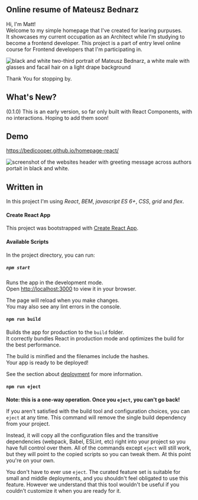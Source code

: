 ## Online resume of Mateusz Bednarz
Hi, I'm Matt!<br>
Welcome to my simple homepage that I've created for learing purpuses.<br>
It showcases my current occupation as an Architect while I'm studying to become a frontend developer.
This project is a part of entry level online course for Frontend developers that I'm participating in.

![black and white two-third portrait of Mateusz Bednarz, a white male with glasses and facail hair on a light drape background](https://raw.githubusercontent.com/bedicooper/homepage-react/main/public/icon.png)

Thank You for stopping by.

## What's New?
(0.1.0)
This is an early version, so far only built with React Components, with no interactions. Hoping to add them soon!

## Demo

https://bedicooper.github.io/homepage-react/

![screenshot of the websites header with greeting message across authors portait in black and white.](https://raw.githubusercontent.com/bedicooper/homepage-react/main/public/homepageScreenshotDark.png)

## Written in 

In this project I'm using *React*, *BEM*, *javascript ES 6+*, *CSS*, *grid* and *flex*.

#### Create React App 

This project was bootstrapped with [Create React App](https://github.com/facebook/create-react-app).

#### Available Scripts

In the project directory, you can run:

##### `npm start`

Runs the app in the development mode.\
Open [http://localhost:3000](http://localhost:3000) to view it in your browser.

The page will reload when you make changes.\
You may also see any lint errors in the console.

#### `npm run build`

Builds the app for production to the `build` folder.\
It correctly bundles React in production mode and optimizes the build for the best performance.

The build is minified and the filenames include the hashes.\
Your app is ready to be deployed!

See the section about [deployment](https://facebook.github.io/create-react-app/docs/deployment) for more information.

#### `npm run eject`

**Note: this is a one-way operation. Once you `eject`, you can't go back!**

If you aren't satisfied with the build tool and configuration choices, you can `eject` at any time. This command will remove the single build dependency from your project.

Instead, it will copy all the configuration files and the transitive dependencies (webpack, Babel, ESLint, etc) right into your project so you have full control over them. All of the commands except `eject` will still work, but they will point to the copied scripts so you can tweak them. At this point you're on your own.

You don't have to ever use `eject`. The curated feature set is suitable for small and middle deployments, and you shouldn't feel obligated to use this feature. However we understand that this tool wouldn't be useful if you couldn't customize it when you are ready for it.